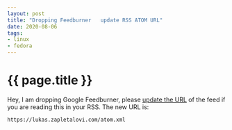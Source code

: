 ```yaml
---
layout: post
title: "Dropping Feedburner   update RSS ATOM URL"
date: 2020-08-06
tags:
- linux
- fedora
---
```

{{ page.title }}
================

Hey, I am dropping Google Feedburner, please [update the URL](https://lukas.zapletalovi.com/atom.xml) of the feed if you are reading this in your RSS. The new URL is:

    https://lukas.zapletalovi.com/atom.xml
